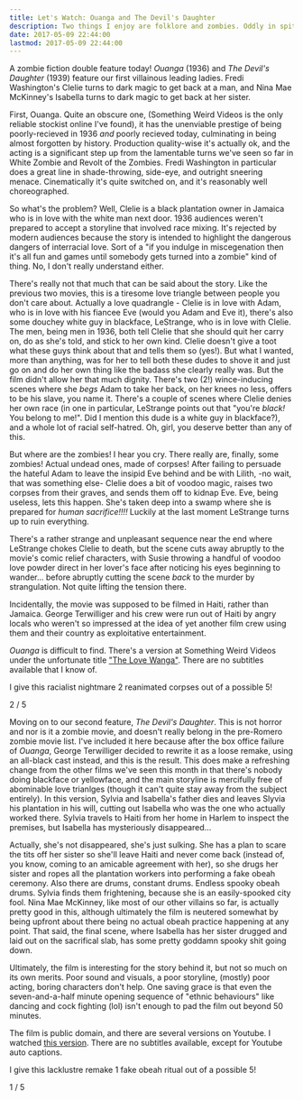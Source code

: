 ```yaml
---
title: Let's Watch: Ouanga and The Devil's Daughter
description: Two things I enjoy are folklore and zombies. Oddly in spite of the latter I've never been much of a movie fan; being deaf means I'm obliged to use subtitles and since I'm reading anyway, why not just read a book? But I am interested in the origins of the zombies we know and love today, so since it's Zombie Awareness Month, I've decided to embark on a journey of cinematic discovery, if you will, a zomboddysey, of the zombie canon in cinematic history. So let's watch Ouanga and The Devil's Daughter!
date: 2017-05-09 22:44:00
lastmod: 2017-05-09 22:44:00
---
```


A zombie fiction double feature today! _Ouanga_ (1936) and _The Devil's Daughter_ (1939) feature our first villainous leading ladies. Fredi Washington's Clelie turns to dark magic to get back at a man, and Nina Mae McKinney's Isabella turns to dark magic to get back at her sister. 

First, Ouanga. Quite an obscure one, (Something Weird Videos is the only reliable stockist online I've found), it has the unenviable prestige of being poorly-recieved in 1936 _and_ poorly recieved today, culminating in being almost forgotten by history. Production quality-wise it's actually ok, and the acting is a significant step up from the lamentable turns we've seen so far in White Zombie and Revolt of the Zombies. Fredi Washington in particular does a great line in shade-throwing, side-eye, and outright sneering menace. Cinematically it's quite switched on, and it's reasonably well choreographed. 

So what's the problem? Well, Clelie is a black plantation owner in Jamaica who is in love with the white man next door. 1936 audiences weren't prepared to accept a storyline that involved race mixing. It's rejected by modern audiences because the story is intended to highlight the dangerous dangers of interracial love. Sort of a "if you indulge in miscegenation then it's all fun and games until somebody gets turned into a zombie" kind of thing. No, I don't really understand either.

There's really not that much that can be said about the story. Like the previous two movies, this is a tiresome love triangle between people you don't care about. Actually a love quadrangle - Clelie is in love with Adam, who is in love with his fiancee Eve (would you Adam and Eve it), there's also some douchey white guy in blackface, LeStrange, who is in love with Clelie. The men, being men in 1936, both tell Clelie that she should quit her carry on, do as she's told, and stick to her own kind. Clelie doesn't give a toot what these guys think about that and tells them so (yes!). But what I wanted, more than anything, was for her to tell both these dudes to shove it and just go on and do her own thing like the badass she clearly really was. But the film didn't allow her that much dignity. There's two (2!) wince-inducing scenes where she _begs_ Adam to take her back, on her knees no less, offers to be his slave, you name it. There's a couple of scenes where Clelie denies her own race (in one in particular, LeStrange points out that "you're _black!_ You belong to me!". Did I mention this dude is a white guy in blackface?), and a whole lot of racial self-hatred. Oh, girl, you deserve better than any of this.

But where are the zombies! I hear you cry. There really are, finally, some zombies! Actual undead ones, made of corpses! After failing to persuade the hateful Adam to leave the insipid Eve behind and be with Lilith, -no wait, that was something else- Clelie does a bit of voodoo magic, raises two corpses from their graves, and sends them off to kidnap Eve. Eve, being useless, lets this happen. She's taken deep into a swamp where she is prepared for _human sacrifice!!!!_ Luckily at the last moment LeStrange turns up to ruin everything. 

There's a rather strange and unpleasant sequence near the end where LeStrange chokes Clelie to death, but the scene cuts away abruptly to the movie's comic relief characters, with Susie throwing a handful of voodoo love powder direct in her lover's face after noticing his eyes beginning to wander... before abruptly cutting the scene _back_ to the murder by strangulation. Not quite lifting the tension there. 

Incidentally, the movie was supposed to be filmed in Haiti, rather than Jamaica. George Terwilliger and his crew were run out of Haiti by angry locals who weren't so impressed at the idea of yet another film crew using them and their country as exploitative entertainment. 

_Ouanga_ is difficult to find. There's a version at Something Weird Videos under the unfortunate title ["The Love Wanga"](https://www.somethingweird.com/product_info.php?products_id=22097). There are no subtitles available that I know of. 

I give this racialist nightmare 2 reanimated corpses out of a possible 5!

<div class="zombie-stars two-of-five">2 / 5</div>

Moving on to our second feature, _The Devil's Daughter_. This is not horror and nor is it a zombie movie, and doesn't really belong in the pre-Romero zombie movie list. I've included it here because after the box office failure of _Ouanga_, George Terwilliger decided to rewrite it as a loose remake, using an all-black cast instead, and this is the result. This does make a refreshing change from the other films we've seen this month in that there's nobody doing blackface or yellowface, and the main storyline is mercifully free of abominable love trianlges (though it can't quite stay away from the subject entirely). In this version, Sylvia and Isabella's father dies and leaves Slyvia his plantation in his will, cutting out Isabella who was the one who actually worked there. Sylvia travels to Haiti from her home in Harlem to inspect the premises, but Isabella has mysteriously disappeared... 

Actually, she's not disappeared, she's just sulking. She has a plan to scare the tits off her sister so she'll leave Haiti and never come back (instead of, you know, coming to an amicable agreement with her), so she drugs her sister and ropes all the plantation workers into performing a fake obeah ceremony. Also there are drums, constant drums. Endless spooky obeah drums. Sylvia finds them frightening, because she is an easily-spooked city fool. Nina Mae McKinney, like most of our other villains so far, is actually pretty good in this, although ultimately the film is neutered somewhat by being upfront about there being no actual obeah practice happening at any point. That said, the final scene, where Isabella has her sister drugged and laid out on the sacrifical slab, has some pretty goddamn spooky shit going down. 

Ultimately, the film is interesting for the story behind it, but not so much on its own merits. Poor sound and visuals, a poor storyline, (mostly) poor acting, boring characters don't help. One saving grace is that even the seven-and-a-half minute opening sequence of "ethnic behaviours" like dancing and cock fighting (lol) isn't enough to pad the film out beyond 50 minutes. 

The film is public domain, and there are several versions on Youtube. I watched [this version](https://www.youtube.com/watch?v=pJEI1GXquh4). There are no subtitles available, except for Youtube auto captions. 

I give this lacklustre remake 1 fake obeah ritual out of a possible 5!

<div class="zombie-stars one-of-five">1 / 5</div>
